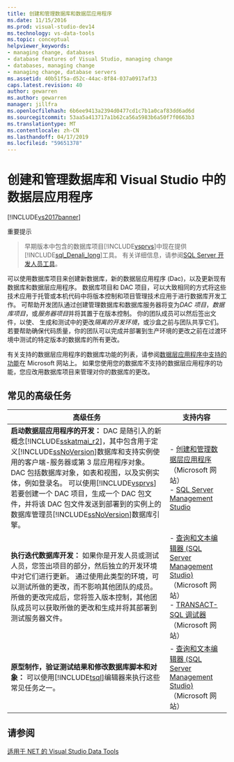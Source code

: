 ```yaml
---
title: 创建和管理数据库和数据层应用程序
ms.date: 11/15/2016
ms.prod: visual-studio-dev14
ms.technology: vs-data-tools
ms.topic: conceptual
helpviewer_keywords:
- managing change, databases
- database features of Visual Studio, managing change
- databases, managing change
- managing change, database servers
ms.assetid: 40b51f5a-d52c-44ac-8f84-037a0917af33
caps.latest.revision: 40
author: gewarren
ms.author: gewarren
manager: jillfra
ms.openlocfilehash: 6b6ee9413a2394d0477cd1c7b1a0caf83dd6ad6d
ms.sourcegitcommit: 53aa5a413717a1b62ca56a5983b6a50f7f0663b3
ms.translationtype: MT
ms.contentlocale: zh-CN
ms.lasthandoff: 04/17/2019
ms.locfileid: "59651378"
---
```

# <a name="creating-and-managing-databases-and-data-tier-applications-in-visual-studio"></a>创建和管理数据库和 Visual Studio 中的数据层应用程序
[!INCLUDE[vs2017banner](../includes/vs2017banner.md)]

重要提示
>  早期版本中包含的数据库项目[!INCLUDE[vsprvs](../includes/vsprvs-md.md)]中现在提供[!INCLUDE[sql_Denali_long](../includes/sql-denali-long-md.md)]工具。 有关详细信息，请参阅[SQL Server 开发人员工具](http://go.microsoft.com/fwlink/?LinkId=228126)。

 可以使用数据库项目来创建新数据库，新的数据层应用程序 (Dac)，以及更新现有数据库和数据层应用程序。 数据库项目和 DAC 项目，可以大致相同的方式将这些技术应用于托管或本机代码中将版本控制和项目管理技术应用于进行数据库开发工作。 可帮助开发团队通过创建管理数据库和数据库服务器将变为*DAC 项目*，*数据库项目*，或*服务器项目*并将其置于在版本控制。 你的团队成员可以然后签出文件，以使、 生成和测试中的更改*隔离的开发环境*，或沙盒之前与团队共享它们。 若要帮助确保代码质量，你的团队可以完成并部署到生产环境的更改之前在过渡环境中测试的特定版本的数据库的所有更改。

 有关支持的数据层应用程序的数据库功能的列表，请参阅[数据层应用程序中支持的功能](http://go.microsoft.com/fwlink/?LinkId=164239)在 Microsoft 网站上。 如果您使用您的数据库不支持的数据层应用程序的功能，您应改用数据库项目来管理对你的数据库的更改。

## <a name="common-high-level-tasks"></a>常见的高级任务

|高级任务|支持内容|
|----------------------|------------------------|
|**启动数据层应用程序的开发：** DAC 是随引入的新概念[!INCLUDE[sskatmai_r2](../includes/sskatmai-r2-md.md)]，其中包含用于定义[!INCLUDE[ssNoVersion](../includes/ssnoversion-md.md)]数据库和支持实例使用的客户端-服务器或第 3 层应用程序对象。 DAC 包括数据库对象，如表和视图，以及实例实体，例如登录名。 可以使用[!INCLUDE[vsprvs](../includes/vsprvs-md.md)]若要创建一个 DAC 项目，生成一个 DAC 包文件，并将该 DAC 包文件发送到部署到的实例上的数据库管理员[!INCLUDE[ssNoVersion](../includes/ssnoversion-md.md)]数据库引擎。|-   [创建和管理数据层应用程序](http://go.microsoft.com/fwlink/?LinkId=160741)（Microsoft 网站）<br />-   [SQL Server Management Studio](http://go.microsoft.com/fwlink/?LinkId=227328)|
|**执行迭代数据库开发：** 如果你是开发人员或测试人员，您签出项目的部分，然后独立的开发环境中对它们进行更新。 通过使用此类型的环境，可以测试所做的更改，而不影响其他团队的成员。 所做的更改完成后，您将签入版本控制，其他团队成员可以获取所做的更改和生成并将其部署到测试服务器文件。|-   [查询和文本编辑器 (SQL Server Management Studio)](http://go.microsoft.com/fwlink/?LinkId=227327) （Microsoft 网站）<br />-   [TRANSACT-SQL 调试器](http://go.microsoft.com/fwlink/?LinkId=227324)（Microsoft 网站）|
|**原型制作，验证测试结果和修改数据库脚本和对象：** 可以使用[!INCLUDE[tsql](../includes/tsql-md.md)]编辑器来执行这些常见任务之一。|-   [查询和文本编辑器 (SQL Server Management Studio)](http://go.microsoft.com/fwlink/?LinkId=227327) （Microsoft 网站）|

## <a name="see-also"></a>请参阅
 [适用于 NET 的 Visual Studio Data Tools](../data-tools/visual-studio-data-tools-for-dotnet.md)
